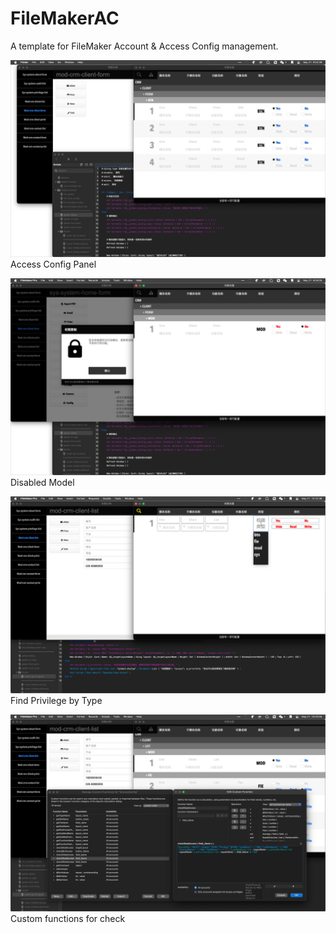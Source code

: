 # FileMakerAC

A template for FileMaker Account & Access Config management.

![](doc/sc01.png)
Access Config Panel

![](doc/sc02.png)
Disabled Model

![](doc/sc03.png)
Find Privilege by Type

![](doc/sc04.png)
Custom functions for check

